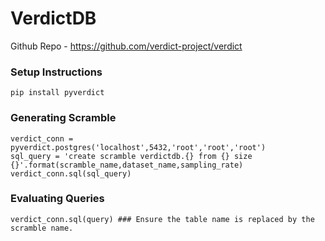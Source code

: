 # VerdictDB
Github Repo - https://github.com/verdict-project/verdict

### Setup Instructions
```
pip install pyverdict
```

### Generating Scramble
```
verdict_conn = pyverdict.postgres('localhost',5432,'root','root','root')
sql_query = 'create scramble verdictdb.{} from {} size {}'.format(scramble_name,dataset_name,sampling_rate)
verdict_conn.sql(sql_query)
```

### Evaluating Queries
```
verdict_conn.sql(query) ### Ensure the table name is replaced by the scramble name.
```
